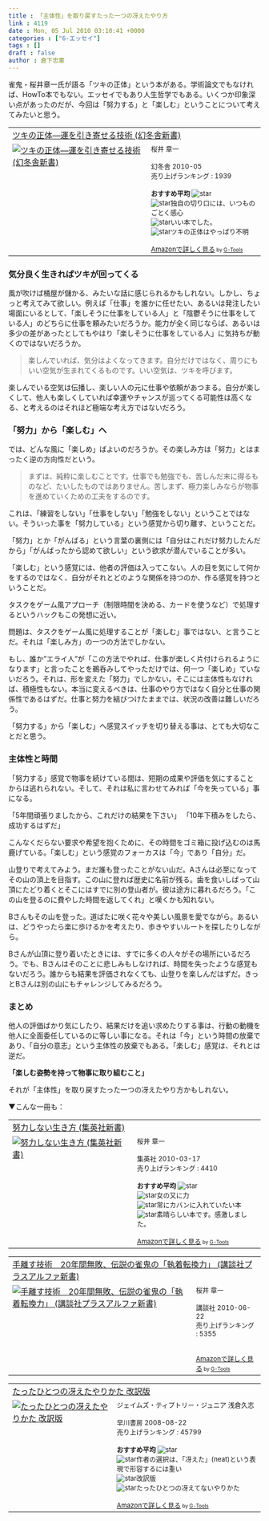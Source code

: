 ```yaml
---
title : 「主体性」を取り戻すたった一つの冴えたやり方
link : 4119
date : Mon, 05 Jul 2010 03:10:41 +0000
categories : ["6-エッセイ"]
tags : []
draft : false
author : 倉下忠憲
---
```


雀鬼・桜井章一氏が語る「ツキの正体」という本がある。学術論文でもなければ、HowTo本でもない。エッセイでもあり人生哲学でもある。いくつか印象深い点があったのだが、今回は「努力する」と「楽しむ」ということについて考えてみたいと思う。

<table  border="0" cellpadding="5"><tr><td colspan="2"><a href="http://www.amazon.co.jp/%E3%83%84%E3%82%AD%E3%81%AE%E6%AD%A3%E4%BD%93%E2%80%95%E9%81%8B%E3%82%92%E5%BC%95%E3%81%8D%E5%AF%84%E3%81%9B%E3%82%8B%E6%8A%80%E8%A1%93-%E5%B9%BB%E5%86%AC%E8%88%8E%E6%96%B0%E6%9B%B8-%E6%A1%9C%E4%BA%95-%E7%AB%A0%E4%B8%80/dp/4344981677%3FSubscriptionId%3D15SMZCTB9V8NGR2TW082%26tag%3Drashita1000-22%26linkCode%3Dxm2%26camp%3D2025%26creative%3D165953%26creativeASIN%3D4344981677" target="_top">ツキの正体―運を引き寄せる技術 (幻冬舎新書)</a><img src="http://www.assoc-amazon.jp/e/ir?t=rashita1000-22&l=ur2&o=9" width="1" height="1" style="border: none;" alt="" /></td></tr><tr><td valign="top"><a href="http://www.amazon.co.jp/%E3%83%84%E3%82%AD%E3%81%AE%E6%AD%A3%E4%BD%93%E2%80%95%E9%81%8B%E3%82%92%E5%BC%95%E3%81%8D%E5%AF%84%E3%81%9B%E3%82%8B%E6%8A%80%E8%A1%93-%E5%B9%BB%E5%86%AC%E8%88%8E%E6%96%B0%E6%9B%B8-%E6%A1%9C%E4%BA%95-%E7%AB%A0%E4%B8%80/dp/4344981677%3FSubscriptionId%3D15SMZCTB9V8NGR2TW082%26tag%3Drashita1000-22%26linkCode%3Dxm2%26camp%3D2025%26creative%3D165953%26creativeASIN%3D4344981677" target="_top"><img src="http://ecx.images-amazon.com/images/I/41x9L9FEz4L._SL160_.jpg" border="0" alt="ツキの正体―運を引き寄せる技術 (幻冬舎新書)" /></a></td><td valign="top"><font size="-1">桜井 章一 <br /><br />幻冬舎  2010-05<br />売り上げランキング : 1939<br /><br /><strong>おすすめ平均  </strong><img src="http://g-images.amazon.com/images/G/01/detail/stars-3-0.gif" alt="star" /><br /><img src="http://g-images.amazon.com/images/G/01/detail/stars-4-0.gif" alt="star" />独自の切り口には、いつものごとく感心<br /><img src="http://g-images.amazon.com/images/G/01/detail/stars-3-0.gif" alt="star" />いい本でした。<br /><img src="http://g-images.amazon.com/images/G/01/detail/stars-2-0.gif" alt="star" />ツキの正体はやっぱり不明<br /><br /><a href="http://www.amazon.co.jp/%E3%83%84%E3%82%AD%E3%81%AE%E6%AD%A3%E4%BD%93%E2%80%95%E9%81%8B%E3%82%92%E5%BC%95%E3%81%8D%E5%AF%84%E3%81%9B%E3%82%8B%E6%8A%80%E8%A1%93-%E5%B9%BB%E5%86%AC%E8%88%8E%E6%96%B0%E6%9B%B8-%E6%A1%9C%E4%BA%95-%E7%AB%A0%E4%B8%80/dp/4344981677%3FSubscriptionId%3D15SMZCTB9V8NGR2TW082%26tag%3Drashita1000-22%26linkCode%3Dxm2%26camp%3D2025%26creative%3D165953%26creativeASIN%3D4344981677" target="_top">Amazonで詳しく見る</a></font><font size="-2"> by <a href="http://www.goodpic.com/mt/aws/index.html" >G-Tools</a></font></td></tr></table>

<h3>気分良く生きればツキが回ってくる</h3>
風が吹けば桶屋が儲かる、みたいな話に感じられるかもしれない。しかし、ちょっと考えてみて欲しい。例えば「仕事」を誰かに任せたい、あるいは発注したい場面にいるとして、「楽しそうに仕事をしている人」と「陰鬱そうに仕事をしている人」のどちらに仕事を頼みたいだろうか。能力が全く同じならば、あるいは多少の差があったとしてもやはり「楽しそうに仕事をしている人」に気持ちが動くのではないだろうか。

<blockquote>
楽しんでいれば、気分はよくなってきます。自分だけではなく、周りにもいい空気が生まれてくるものです。いい空気は、ツキを呼びます。
</blockquote>

楽しんでいる空気は伝播し、楽しい人の元に仕事や依頼があつまる。自分が楽しくして、他人も楽しくしていれば幸運やチャンスが巡ってくる可能性は高くなる、と考えるのはそれほど極端な考え方ではないだろう。
<h3>「努力」から「楽しむ」へ</h3>
では、どんな風に「楽しめ」ばよいのだろうか。その楽しみ方は「努力」とはまったく逆の方向性だという。

<blockquote>
まずは、純粋に楽しむことです。仕事でも勉強でも、苦しんだ末に得るものなど、たいしたものではありません。苦しまず、極力楽しみならが物事を進めていくための工夫をするのです。
</blockquote>

これは、「練習をしない」「仕事をしない」「勉強をしない」ということではない。そういった事を「努力している」という感覚から切り離す、ということだ。

「努力」とか「がんばる」という言葉の裏側には「自分はこれだけ努力したんだから」「がんばったから認めて欲しい」という欲求が潜んでいることが多い。

「楽しむ」という感覚には、他者の評価は入ってこない。人の目を気にして何かをするのではなく、自分がそれとどのような関係を持つのか、作る感覚を持つということだ。

タスクをゲーム風アプローチ（制限時間を決める、カードを使うなど）で処理するというハックもこの発想に近い。

問題は、タスクをゲーム風に処理することが「楽しむ」事ではない、と言うことだ。それは「楽しみ方」の一つの方法でしかない。

もし、誰か”エライ人”が「この方法でやれば、仕事が楽しく片付けられるようになります」と言ったことを鵜呑みしてやっただけでは、何一つ「楽しめ」ていないだろう。それは、形を変えた「努力」でしかない。そこには主体性もなければ、積極性もない。本当に変えるべきは、仕事のやり方ではなく自分と仕事の関係性であるはずだ。仕事と努力を結びつけたままでは、状況の改善は難しいだろう。

「努力する」から「楽しむ」へ感覚スイッチを切り替える事は、とても大切なことだと思う。

<h3>主体性と時間</h3>
「努力する」感覚で物事を続けている間は、短期の成果や評価を気にすることからは逃れられない。そして、それは私に言わせてみれば「今を失っている」事になる。

「5年間頑張りましたから、これだけの結果を下さい」
「10年下積みをしたら、成功するはずだ」

こんなくだらない要求や希望を抱くために、その時間をゴミ箱に投げ込むのは馬鹿げている。「楽しむ」という感覚のフォーカスは「今」であり「自分」だ。

山登りで考えてみよう。まだ誰も登ったことがない山だ。Aさんは必至になってその山の頂上を目指す。この山に登れば歴史に名前が残る。歯を食いしばって山頂にたどり着くとそこにはすでに別の登山者が。彼は途方に暮れるだろう。「この山を登るのに費やした時間を返してくれ」と嘆くかも知れない。

Bさんもその山を登った。道ばたに咲く花々や美しい風景を愛でながら。あるいは、どうやったら楽に歩けるかを考えたり、歩きやすいルートを探したりしながら。

Bさんが山頂に登り着いたときには、すでに多くの人々がその場所にいるだろう。でも、Bさんはそのことに悲しみもしなければ、時間を失ったような感覚もないだろう。誰からも結果を評価されなくても、山登りを楽しんだはずだ。きっとBさんは別の山にもチャレンジしてみるだろう。

<h3>まとめ</h3>
他人の評価ばかり気にしたり、結果だけを追い求めたりする事は、行動の動機を他人に全面委任しているのに等しい事になる。それは「今」という時間の放棄であり、「自分の意志」という主体性の放棄でもある。「楽しむ」感覚は、それとは逆だ。

<strong>「楽しむ姿勢を持って物事に取り組むこと」</strong>

それが「主体性」を取り戻すたった一つの冴えたやり方かもしれない。

▼こんな一冊も：
<table  border="0" cellpadding="5"><tr><td colspan="2"><a href="http://www.amazon.co.jp/%E5%8A%AA%E5%8A%9B%E3%81%97%E3%81%AA%E3%81%84%E7%94%9F%E3%81%8D%E6%96%B9-%E9%9B%86%E8%8B%B1%E7%A4%BE%E6%96%B0%E6%9B%B8-%E6%A1%9C%E4%BA%95-%E7%AB%A0%E4%B8%80/dp/4087205347%3FSubscriptionId%3D15SMZCTB9V8NGR2TW082%26tag%3Drashita1000-22%26linkCode%3Dxm2%26camp%3D2025%26creative%3D165953%26creativeASIN%3D4087205347" target="_top">努力しない生き方 (集英社新書)</a><img src="http://www.assoc-amazon.jp/e/ir?t=rashita1000-22&l=ur2&o=9" width="1" height="1" style="border: none;" alt="" /></td></tr><tr><td valign="top"><a href="http://www.amazon.co.jp/%E5%8A%AA%E5%8A%9B%E3%81%97%E3%81%AA%E3%81%84%E7%94%9F%E3%81%8D%E6%96%B9-%E9%9B%86%E8%8B%B1%E7%A4%BE%E6%96%B0%E6%9B%B8-%E6%A1%9C%E4%BA%95-%E7%AB%A0%E4%B8%80/dp/4087205347%3FSubscriptionId%3D15SMZCTB9V8NGR2TW082%26tag%3Drashita1000-22%26linkCode%3Dxm2%26camp%3D2025%26creative%3D165953%26creativeASIN%3D4087205347" target="_top"><img src="http://ecx.images-amazon.com/images/I/419aeMxrU9L._SL160_.jpg" border="0" alt="努力しない生き方 (集英社新書)" /></a></td><td valign="top"><font size="-1">桜井 章一 <br /><br />集英社  2010-03-17<br />売り上げランキング : 4410<br /><br /><strong>おすすめ平均  </strong><img src="http://g-images.amazon.com/images/G/01/detail/stars-5-0.gif" alt="star" /><br /><img src="http://g-images.amazon.com/images/G/01/detail/stars-5-0.gif" alt="star" />女の又に力<br /><img src="http://g-images.amazon.com/images/G/01/detail/stars-5-0.gif" alt="star" />常にカバンに入れていたい本<br /><img src="http://g-images.amazon.com/images/G/01/detail/stars-5-0.gif" alt="star" />素晴らしい本です。感激しました。<br /><br /><a href="http://www.amazon.co.jp/%E5%8A%AA%E5%8A%9B%E3%81%97%E3%81%AA%E3%81%84%E7%94%9F%E3%81%8D%E6%96%B9-%E9%9B%86%E8%8B%B1%E7%A4%BE%E6%96%B0%E6%9B%B8-%E6%A1%9C%E4%BA%95-%E7%AB%A0%E4%B8%80/dp/4087205347%3FSubscriptionId%3D15SMZCTB9V8NGR2TW082%26tag%3Drashita1000-22%26linkCode%3Dxm2%26camp%3D2025%26creative%3D165953%26creativeASIN%3D4087205347" target="_top">Amazonで詳しく見る</a></font><font size="-2"> by <a href="http://www.goodpic.com/mt/aws/index.html" >G-Tools</a></font></td></tr></table>

<table  border="0" cellpadding="5"><tr><td colspan="2"><a href="http://www.amazon.co.jp/%E6%89%8B%E9%9B%A2%E3%81%99%E6%8A%80%E8%A1%93-20%E5%B9%B4%E9%96%93%E7%84%A1%E6%95%97%E3%80%81%E4%BC%9D%E8%AA%AC%E3%81%AE%E9%9B%80%E9%AC%BC%E3%81%AE%E3%80%8C%E5%9F%B7%E7%9D%80%E8%BB%A2%E6%8F%9B%E5%8A%9B%E3%80%8D-%E8%AC%9B%E8%AB%87%E7%A4%BE%E3%83%97%E3%83%A9%E3%82%B9%E3%82%A2%E3%83%AB%E3%83%95%E3%82%A1%E6%96%B0%E6%9B%B8-%E6%A1%9C%E4%BA%95-%E7%AB%A0%E4%B8%80/dp/4062726556%3FSubscriptionId%3D15SMZCTB9V8NGR2TW082%26tag%3Drashita1000-22%26linkCode%3Dxm2%26camp%3D2025%26creative%3D165953%26creativeASIN%3D4062726556" target="_top">手離す技術　20年間無敗、伝説の雀鬼の「執着転換力」 (講談社プラスアルファ新書)</a><img src="http://www.assoc-amazon.jp/e/ir?t=rashita1000-22&l=ur2&o=9" width="1" height="1" style="border: none;" alt="" /></td></tr><tr><td valign="top"><a href="http://www.amazon.co.jp/%E6%89%8B%E9%9B%A2%E3%81%99%E6%8A%80%E8%A1%93-20%E5%B9%B4%E9%96%93%E7%84%A1%E6%95%97%E3%80%81%E4%BC%9D%E8%AA%AC%E3%81%AE%E9%9B%80%E9%AC%BC%E3%81%AE%E3%80%8C%E5%9F%B7%E7%9D%80%E8%BB%A2%E6%8F%9B%E5%8A%9B%E3%80%8D-%E8%AC%9B%E8%AB%87%E7%A4%BE%E3%83%97%E3%83%A9%E3%82%B9%E3%82%A2%E3%83%AB%E3%83%95%E3%82%A1%E6%96%B0%E6%9B%B8-%E6%A1%9C%E4%BA%95-%E7%AB%A0%E4%B8%80/dp/4062726556%3FSubscriptionId%3D15SMZCTB9V8NGR2TW082%26tag%3Drashita1000-22%26linkCode%3Dxm2%26camp%3D2025%26creative%3D165953%26creativeASIN%3D4062726556" target="_top"><img src="http://ecx.images-amazon.com/images/I/515bQPT-h3L._SL160_.jpg" border="0" alt="手離す技術　20年間無敗、伝説の雀鬼の「執着転換力」 (講談社プラスアルファ新書)" /></a></td><td valign="top"><font size="-1">桜井 章一 <br /><br />講談社  2010-06-22<br />売り上げランキング : 5355<br /><br /><br /><a href="http://www.amazon.co.jp/%E6%89%8B%E9%9B%A2%E3%81%99%E6%8A%80%E8%A1%93-20%E5%B9%B4%E9%96%93%E7%84%A1%E6%95%97%E3%80%81%E4%BC%9D%E8%AA%AC%E3%81%AE%E9%9B%80%E9%AC%BC%E3%81%AE%E3%80%8C%E5%9F%B7%E7%9D%80%E8%BB%A2%E6%8F%9B%E5%8A%9B%E3%80%8D-%E8%AC%9B%E8%AB%87%E7%A4%BE%E3%83%97%E3%83%A9%E3%82%B9%E3%82%A2%E3%83%AB%E3%83%95%E3%82%A1%E6%96%B0%E6%9B%B8-%E6%A1%9C%E4%BA%95-%E7%AB%A0%E4%B8%80/dp/4062726556%3FSubscriptionId%3D15SMZCTB9V8NGR2TW082%26tag%3Drashita1000-22%26linkCode%3Dxm2%26camp%3D2025%26creative%3D165953%26creativeASIN%3D4062726556" target="_top">Amazonで詳しく見る</a></font><font size="-2"> by <a href="http://www.goodpic.com/mt/aws/index.html" >G-Tools</a></font></td></tr></table>

<table  border="0" cellpadding="5"><tr><td colspan="2"><a href="http://www.amazon.co.jp/%E3%81%9F%E3%81%A3%E3%81%9F%E3%81%B2%E3%81%A8%E3%81%A4%E3%81%AE%E5%86%B4%E3%81%88%E3%81%9F%E3%82%84%E3%82%8A%E3%81%8B%E3%81%9F-%E6%94%B9%E8%A8%B3%E7%89%88-%E3%82%B8%E3%82%A7%E3%82%A4%E3%83%A0%E3%82%BA%E3%83%BB%E3%83%86%E3%82%A3%E3%83%97%E3%83%88%E3%83%AA%E3%83%BC%E3%83%BB%E3%82%B8%E3%83%A5%E3%83%8B%E3%82%A2/dp/4152089512%3FSubscriptionId%3D15SMZCTB9V8NGR2TW082%26tag%3Drashita1000-22%26linkCode%3Dxm2%26camp%3D2025%26creative%3D165953%26creativeASIN%3D4152089512" target="_top">たったひとつの冴えたやりかた 改訳版</a><img src="http://www.assoc-amazon.jp/e/ir?t=rashita1000-22&l=ur2&o=9" width="1" height="1" style="border: none;" alt="" /></td></tr><tr><td valign="top"><a href="http://www.amazon.co.jp/%E3%81%9F%E3%81%A3%E3%81%9F%E3%81%B2%E3%81%A8%E3%81%A4%E3%81%AE%E5%86%B4%E3%81%88%E3%81%9F%E3%82%84%E3%82%8A%E3%81%8B%E3%81%9F-%E6%94%B9%E8%A8%B3%E7%89%88-%E3%82%B8%E3%82%A7%E3%82%A4%E3%83%A0%E3%82%BA%E3%83%BB%E3%83%86%E3%82%A3%E3%83%97%E3%83%88%E3%83%AA%E3%83%BC%E3%83%BB%E3%82%B8%E3%83%A5%E3%83%8B%E3%82%A2/dp/4152089512%3FSubscriptionId%3D15SMZCTB9V8NGR2TW082%26tag%3Drashita1000-22%26linkCode%3Dxm2%26camp%3D2025%26creative%3D165953%26creativeASIN%3D4152089512" target="_top"><img src="http://ecx.images-amazon.com/images/I/41CfiFy9d0L._SL160_.jpg" border="0" alt="たったひとつの冴えたやりかた 改訳版" /></a></td><td valign="top"><font size="-1">ジェイムズ・ティプトリー・ジュニア 浅倉久志 <br /><br />早川書房  2008-08-22<br />売り上げランキング : 45799<br /><br /><strong>おすすめ平均  </strong><img src="http://g-images.amazon.com/images/G/01/detail/stars-4-0.gif" alt="star" /><br /><img src="http://g-images.amazon.com/images/G/01/detail/stars-3-0.gif" alt="star" />作者の選択は、「冴えた」(neat)という表現で形容するには重い<br /><img src="http://g-images.amazon.com/images/G/01/detail/stars-5-0.gif" alt="star" />改訳版<br /><img src="http://g-images.amazon.com/images/G/01/detail/stars-4-0.gif" alt="star" />たったひとつの冴えてないやりかた<br /><br /><a href="http://www.amazon.co.jp/%E3%81%9F%E3%81%A3%E3%81%9F%E3%81%B2%E3%81%A8%E3%81%A4%E3%81%AE%E5%86%B4%E3%81%88%E3%81%9F%E3%82%84%E3%82%8A%E3%81%8B%E3%81%9F-%E6%94%B9%E8%A8%B3%E7%89%88-%E3%82%B8%E3%82%A7%E3%82%A4%E3%83%A0%E3%82%BA%E3%83%BB%E3%83%86%E3%82%A3%E3%83%97%E3%83%88%E3%83%AA%E3%83%BC%E3%83%BB%E3%82%B8%E3%83%A5%E3%83%8B%E3%82%A2/dp/4152089512%3FSubscriptionId%3D15SMZCTB9V8NGR2TW082%26tag%3Drashita1000-22%26linkCode%3Dxm2%26camp%3D2025%26creative%3D165953%26creativeASIN%3D4152089512" target="_top">Amazonで詳しく見る</a></font><font size="-2"> by <a href="http://www.goodpic.com/mt/aws/index.html" >G-Tools</a></font></td></tr></table>

